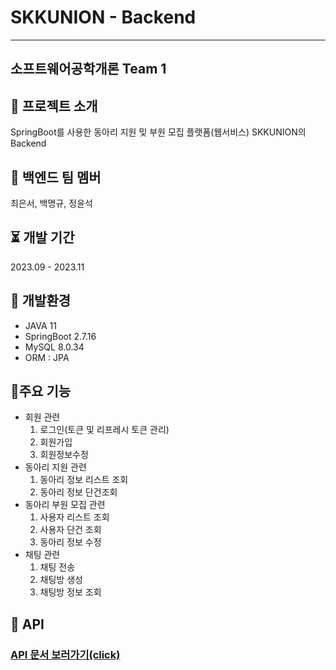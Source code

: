 # SKKUNION - Backend

---

## 소프트웨어공학개론 Team 1

## 📒 프로젝트 소개
SpringBoot를 사용한 동아리 지원 밎 부원 모집 플랫폼(웹서비스) SKKUNION의 Backend

## 👫 백엔드 팀 멤버
최은서, 백명규, 정윤석

## ⏳ 개발 기간
2023.09 - 2023.11

## 🔩 개발환경
- JAVA 11
- SpringBoot 2.7.16
- MySQL 8.0.34
- ORM : JPA

## 🪽주요 기능
- 회원 관련
    1. 로그인(토큰 및 리프레시 토큰 관리)
    2. 회원가입
    3. 회원정보수정
- 동아리 지원 관련
    1. 동아리 정보 리스트 조회
    2. 동아리 정보 단건조회
- 동아리 부원 모집 관련
    1. 사용자 리스트 조회
    2. 사용자 단건 조회
    3. 동아리 정보 수정
- 채팅 관련
    1. 채팅 전송
    2. 채팅방 생성
    3. 채팅방 정보 조회

## 📑 API

### [API 문서 보러가기(click)](https://documenter.getpostman.com/view/14221237/2s9YeD9td2)
